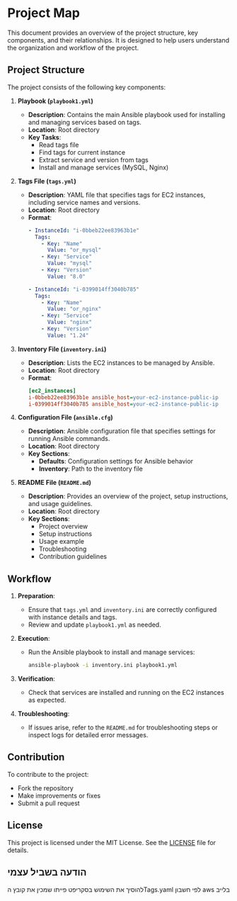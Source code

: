 # Project Map

This document provides an overview of the project structure, key components, and their relationships. It is designed to help users understand the organization and workflow of the project.

## Project Structure

The project consists of the following key components:

1. **Playbook (`playbook1.yml`)**
   - **Description**: Contains the main Ansible playbook used for installing and managing services based on tags.
   - **Location**: Root directory
   - **Key Tasks**:
     - Read tags file
     - Find tags for current instance
     - Extract service and version from tags
     - Install and manage services (MySQL, Nginx)

2. **Tags File (`tags.yml`)**
   - **Description**: YAML file that specifies tags for EC2 instances, including service names and versions.
   - **Location**: Root directory
   - **Format**:
     ```yaml
     - InstanceId: "i-0bbeb22ee83963b1e"
       Tags:
         - Key: "Name"
           Value: "or_mysql"
         - Key: "Service"
           Value: "mysql"
         - Key: "Version"
           Value: "8.0"
     
     - InstanceId: "i-0399014ff3040b785"
       Tags:
         - Key: "Name"
           Value: "or_nginx"
         - Key: "Service"
           Value: "nginx"
         - Key: "Version"
           Value: "1.24"
     ```

3. **Inventory File (`inventory.ini`)**
   - **Description**: Lists the EC2 instances to be managed by Ansible.
   - **Location**: Root directory
   - **Format**:
     ```ini
     [ec2_instances]
     i-0bbeb22ee83963b1e ansible_host=your-ec2-instance-public-ip
     i-0399014ff3040b785 ansible_host=your-ec2-instance-public-ip
     ```

4. **Configuration File (`ansible.cfg`)**
   - **Description**: Ansible configuration file that specifies settings for running Ansible commands.
   - **Location**: Root directory
   - **Key Sections**:
     - **Defaults**: Configuration settings for Ansible behavior
     - **Inventory**: Path to the inventory file

5. **README File (`README.md`)**
   - **Description**: Provides an overview of the project, setup instructions, and usage guidelines.
   - **Location**: Root directory
   - **Key Sections**:
     - Project overview
     - Setup instructions
     - Usage example
     - Troubleshooting
     - Contribution guidelines

## Workflow

1. **Preparation**:
   - Ensure that `tags.yml` and `inventory.ini` are correctly configured with instance details and tags.
   - Review and update `playbook1.yml` as needed.

2. **Execution**:
   - Run the Ansible playbook to install and manage services:
     ```bash
     ansible-playbook -i inventory.ini playbook1.yml
     ```

3. **Verification**:
   - Check that services are installed and running on the EC2 instances as expected.

4. **Troubleshooting**:
   - If issues arise, refer to the `README.md` for troubleshooting steps or inspect logs for detailed error messages.

## Contribution

To contribute to the project:
- Fork the repository
- Make improvements or fixes
- Submit a pull request

## License

This project is licensed under the MIT License. See the [LICENSE](LICENSE) file for details.



## הודעה בשביל עצמי
להוסיך את השימוש בסקריפט פייתו שמכין את קובץ הTags.yaml לפי חשבון aws בלייב 

